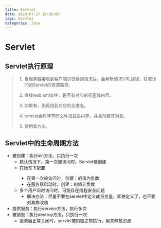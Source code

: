 ```yaml
---
title: Servlet
date: 2020-07-27 16:56:05
tags: Servlet
categories: Java
---
```


# Servlet

## Servlet执行原理

> 1. 当服务器接收到客户端浏览器的请求后，会解析请求URL路径，获取访问的Servlet的资源路径。
>
> 2. 查找web.xml文件，是否有对应的<url-pattern>标签体内容。
> 3. 如果有，则再找到对应的<servlet-class>全类名。
> 4. tomcat会将字节码文件加载进内存，并且创建其对象。
> 5. 使用其方法。

## Servlet中的生命周期方法

- 被创建：执行init方法，只执行一次
  - 默认情况下，第一次被访问时，Servlet被创建
  - 在<servlet>标签下配置
    - 在第一次被访问时，创建：<load-on-startup>的值为负数
    - 在服务器启动时，创建：<load-on-startup>的值非负数
  - 多个用户同时访问时，可能存在线程安全问题
    - 解决办法：尽量不要在servlet中定义成员变量，即使定义了，也不要对其修改值
- 提供服务：执行service方法，执行多次
- 被销毁：执行destroy方法，只执行一次
  - 服务器正常关闭时，servlet被销毁之前执行，用来释放资源

